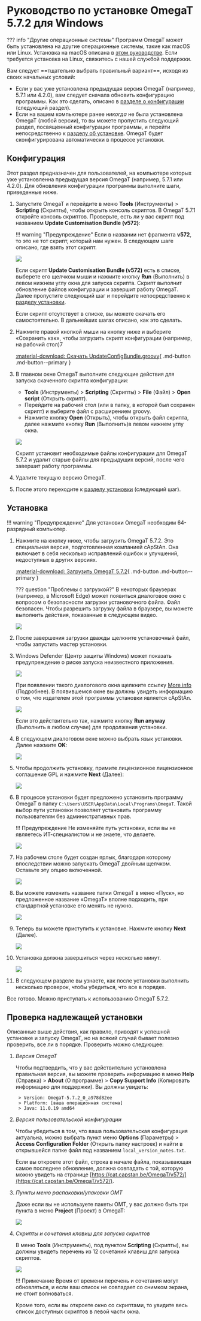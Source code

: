 # Руководство по установке OmegaT 5.7.2 для Windows

<!-- prettier-ignore -->
??? info "Другие операционные системы"
    Программ OmegaT может быть установлена на другие операционные системы, такие как macOS или Linux. Установка на macOS описана в [этом руководстве](install-and-setup-macos.md). Если требуется установка на Linux, свяжитесь с нашей службой поддержки.

Вам следует ==тщательно выбрать правильный вариант==, исходя из своих начальных условий:

- Если у вас уже установлена предыдущая версия OmegaT (например, 5.7.1 или 4.2.0), вам следует сначала обновить конфигурацию программы. Как это сделать, описано в [разделе о конфигурации](#configuration) (следующий раздел).
- Если на вашем компьютере ранее _никогда_ не была установлена OmegaT (любой версии), то вы можете пропустить следующий раздел, посвященный конфигурации программы, и перейти непосредственно к [разделу об установке](#installation). OmegaT будет сконфигурирована автоматически в процессе установки.

## Конфигурация

Этот раздел предназначен для пользователей, на компьютере которых уже установленна предыдущая версия OmegaT (например, 5.7.1 или 4.2.0). Для обновления конфигурации программы выполните шаги, приведенные ниже.

1. Запустите OmegaT и перейдите в меню **Tools** (Инструменты) > **Scripting** (Скрипты), чтобы открыть консоль скриптов. В OmegaT 5.7.1 откройте консоль скриптов. Проверьте, есть ли у вас скрипт под названием **Update Customisation Bundle (v572)**:

    <!-- prettier-ignore -->
    !!! warning "Предупреждение"
        Если в названии нет фрагмента **v572**, то это не тот скрипт, который нам нужен. В следующем шаге описано, где взять этот скрипт.

    ![](../_img/custom-script-572-in-scripting-console.png)

    Если скрипт **Update Customisation Bundle (v572)** есть в списке, выберете его щелчком мыши и нажмите кнопку **Run** (Выполнить) в левом нижнем углу окна для запуска скрипта. Скрипт выполнит обновление файлов конфигурации и завершит работу OmegaT. Далее пропустите следующий шаг и перейдите непосредственно к [разделу установки](#installation).

    Если скрипт отсутствует в списке, вы можете скачать его самостоятельно. В дальнейших шагах описано, как это сделать.

2. Нажмите правой кнопкой мыши на кнопку ниже и выберите «Сохранить как», чтобы загрузить скрипт конфигурации (например, на рабочий стол)7

    [:material-download: Скачать UpdateConfigBundle.groovy](https://cat.capstan.be/OmegaT/customization/scripts/updateConfigBundle-572.groovy){ .md-button .md-button--primary }

3. В главном окне OmegaT выполните следующие действия для запуска скаченного скрипта конфигурации:

    - **Tools** (Инструменты) > **Scripting** (Скрипты) > **File** (Файл) > **Open script** (Открыть скрипт).
    - Перейдите на рабочий стол (или в папку, в которой был сохранен скрипт) и выберите файл с расширением groovy.
    - Нажмите кнопку **Open** (Открыть), чтобы открыть файл скрипта, далее нажмите кнопку **Run** (Выполнить)в левом нижнем углу окна.

    ![](../_img/omt-open-script-and-run.gif)

    Скрипт установит необходимые файлы конфигурации для OmegaT 5.7.2 и удалит старые файлы для предыдущих версий, после чего завершит работу программы.

4. Удалите текущую версию OmegaT.

5. После этого переходите к [разделу установки](#installation) (следующий шаг).

## Установка

<!-- prettier-ignore -->
!!! warning "Предупреждение"
    Для установки OmegaT необходим 64-разрядный компьютер. 

1. Нажмите на кнопку ниже, чтобы загрузить OmegaT 5.7.2. Это специальная версия, подготовленная компанией cApStAn. Она включает в себя несколько исправлений ошибок и улучшений, недоступных в других версиях.

    [:material-download: Загрузить OmegaT 5.7.2](https://cat.capstan.be/OmegaT/exe/OmegaT_5.7.2_Windows_64_Signed.exe){ .md-button .md-button--primary }

    <!-- prettier-ignore -->
    ??? question "Проблемы с загрузкой?"
        В некоторых браузерах (например, в Microsoft Edge) может появиться диалоговое окно с вопросом о безопасности загрузки установочного файла. Файл безопасен. Чтобы разрешить загрузку файла в браузере, вы можете выполнить действия, показанные в следующем видео.
    
    ![](../_img/edge-keep-download.gif)

2. После завершения загрузки дважды щелкните установочный файл, чтобы запустить мастер установки.

3. Windows Defender (Центр защиты Windows) может показать предупреждение о риске запуска неизвестного приложения.

    ![](../_img/omegat-win-protected-your-pc-01.png)<!-- # omt572-install-01.png -->

    При появлении такого диалогового окна щелкните ссылку <u>More info</u> (Подробнее). В появившемся окне вы должны увидеть информацию о том, что издателем этой программы установки является cApStAn.

    ![](../_img/omt572-install-02-run-anyway.png)

    Если это действительно так, нажмите кнопку **Run anyway** (Выполнить в любом случае) для продолжения установки.

4. В следующем диалоговом окне можно выбрать язык установки. Далее нажмите **OK**:

    ![](../_img/omt572-install-03-lang.png)

5. Чтобы продолжить установку, примите лицензионное лицензионное соглашение GPL и нажмите **Next** (Далее):

    ![](../_img/omt572-install-04-accept.png)

6. В процессе установки будет предложено установить программу OmegaT в папку `C:\Users\USER\AppData\Local\Programs\OmegaT`. Такой выбор пути установки позволяет установить программу пользователям без административных прав.

    !!! Предупреждение
       Не изменяйте путь установки, если вы не являетесь ИТ-специалистом и не знаете, что делаете.

    ![](../_img/omt572-install-05-path.png)

7. На рабочем столе будет создан ярлык, благодаря которому впоследствии можно запускать OmegaT двойным щелчком. Оставьте эту опцию включенной.

    ![](../_img/omt572-install-06-desktop-shortcut.png)

8. Вы можете изменить название папки OmegaT в меню «Пуск», но предложенное название «OmegaT» вполне подходить, при стандартной установке его менять не нужно.

    ![](../_img/omt572-install-07-start-menu.png)

9. Теперь вы можете приступить к установке. Нажмите кнопку **Next** (Далее).

    ![](../_img/omt572-install-08-ready.png)

10. Установка должна завершиться через несколько минут.

    ![](../_img/omt572-install-09-done.png)

11. В следующем разделе вы узнаете, как после установки выполнить несколько проверок, чтобы убедиться, что все в порядке.

Все готово. Можно приступать к использованию OmegaT 5.7.2.

## Проверка надлежащей установки

Описанные выше действия, как правило, приводят к успешной установке и запуску OmegaT, но на всякий случай бывает полезно проверить, все ли в порядке.  Проверить можно следующее:

1. _Версия OmegaT_

    Чтобы подтвердить, что у вас действительно установлена правильная версия, вы можете проверить информацию в меню **Help** (Справка) > **About** (О программе) > **Copy Support Info** (Копировать информацию для поддержки). Вы должны увидеть:

        > Version: OmegaT-5.7.2_0_a978d82ee
        > Platform: [ваша операционная система]
        > Java: 11.0.19 amd64

2. _Версия пользовательской конфигурации_

    Чтобы убедиться в том, что ваша пользовательская конфигурация актуальна, можно выбрать пункт меню **Options** (Параметры) > **Access Configuration Folder** (Открыть папку настроек) и найти в открывшейся папке файл под названием `local_version_notes.txt`.

    Если вы откроете этот файл, строка в начале файла, показывающая самое последнее обновление, должна совпадать с той, которую можно увидеть на странице [https://cat.capstan.be/OmegaT/v572/](https://cat.capstan.be/OmegaT/v572/).

3. _Пункты меню распаковки/упаковки OMT_

    Даже если вы не используете пакеты OMT, у вас должно быть три пункта в меню **Project** (Проект) в OmegaT:

    ![](../_img/omt-package-entries.png)

    <!-- - Unpack project from OMT file...
       - Pack project as OMT file...
       - Pack and delete project...  -->

4. _Скрипты и сочетания клавиш для запуска скриптов_

    В меню **Tools** (Инструменты), под пунктом **Scripting** (Скрипты), вы должны увидеть перечень из 12 сочетаний клавиш для запуска скриптов.

    ![](../_img/omt-scripts-shortcuts.png)

    !!! Примечание
        Время от времени перечень и сочетания могут обновляться, и если ваш список не совпадает со снимком экрана, не стоит волноваться.

    Кроме того, если вы откроете окно со скриптами, то увидите весь список доступных скриптов в левой части окна.

<!--
To install OmegaT and set it up on a computer running Windows, please follow the OmegaT installation and setup guide below:

<div style="width: 100%">

<iframe
src="https://slides.com/capstan/omegat-v572-setup-guide/embed?byline=hidden&share=hidden"
width="100%"
height="420"
scrolling="no"
frameborder="0"
webkitallowfullscreen mozallowfullscreen allowfullscreen>
</iframe>

</div>

If you use Mac or Linux, please see the second slide above or get in touch through the Helpdesk.


- USB
16GBc
model...
format as FAT32
D:\OmegaT
zip -- iso


https://www.westerndigital.com/products/usb-flash-drives/sandisk-ultra-fit-usb-3-1?sku=SDCZ430-016G-G46

-->
